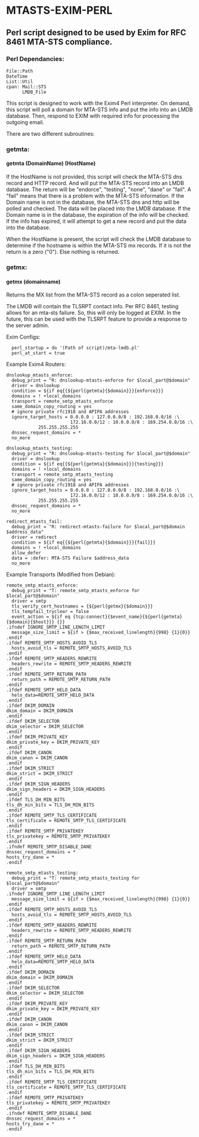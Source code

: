 # MTASTS-EXIM-PERL
## Perl script designed to be used by Exim for RFC 8461 MTA-STS compliance.

### Perl Dependancies:
```
File::Path
DateTime
List::Util
cpan: Mail::STS
      LMDB_File
```    


This script is designed to work with the Exim4 Perl interpreter.
On demand, this script will poll a domain for MTA-STS info and put the info into an LMDB database.  Then, respond to EXIM with required info for processing the outgoing email.

There are two different subroutines:

### getmta:
#### getmta (DomainName) (HostName)
  If the HostName is not provided, this script will check the MTA-STS dns record and HTTP record. And will put the MTA-STS record into an LMDB database. The return will be "endorce", "testing", "none", "dane" or "fail".  A "fail" means that there is a problem with the MTA-STS information.
  If the Domain name is not in the database, the MTA-STS dns and http will be polled and checked.  The data will be placed into the LMDB database.
  If the Domain name is in the database, the expiration of the info will be checked.  If the info has expired, it will attempt to get a new record and put the data into the database.
  
  When the HostName is present, the script will check the LMDB database to determine if the hostname is within the MTA-STS mx records.  If it is not the return is a zero ("0"). Else nothing is returned.
  
### getmx:
#### getmx (domainname)
  Returns the MX list from the MTA-STS record as a colon seperated list.
  
The LMDB will contain the TLSRPT contact info.
Per RFC 8461, testing allows for an mta-sts failure.  So, this will only be logged at EXIM.  In the future, this can be used with the TLSRPT feature to provide a response to the server admin.
  
  
Exim Configs:
```
  perl_startup = do '(Path of script)/mta-lmdb.pl'
  perl_at_start = true
```  
Example Exim4 Routers:

```
dnslookup_mtasts_enforce:
  debug_print = "R: dnslookup-mtasts-enforce for $local_part@$domain"
  driver = dnslookup
  condition = ${if eq{{${perl{getmta}{$domain}}}{enforce}}}
  domains = ! +local_domains
  transport = remote_smtp_mtasts_enforce
  same_domain_copy_routing = yes
  # ignore private rfc1918 and APIPA addresses
  ignore_target_hosts = 0.0.0.0 : 127.0.0.0/8 : 192.168.0.0/16 :\
                        172.16.0.0/12 : 10.0.0.0/8 : 169.254.0.0/16 :\
			255.255.255.255
  dnssec_request_domains = *
  no_more
```
```
dnslookup_mtasts_testing:
  debug_print = "R: dnslookup-mtasts-testing for $local_part@$domain"
  driver = dnslookup
  condition = ${if eq{{${perl{getmta}{$domain}}}{testing}}}
  domains = ! +local_domains
  transport = remote_smtp_mtasts_testing
  same_domain_copy_routing = yes
  # ignore private rfc1918 and APIPA addresses
  ignore_target_hosts = 0.0.0.0 : 127.0.0.0/8 : 192.168.0.0/16 :\
                        172.16.0.0/12 : 10.0.0.0/8 : 169.254.0.0/16 :\
			255.255.255.255
  dnssec_request_domains = *
  no_more
```
```
redirect_mtasts_fail:
  debug_print = "R: redirect-mtasts-failure for $local_part@$domain $address_data"
  driver = redirect
  condition = ${if eq{{${perl{getmta}{$domain}}}{fail}}}
  domains = ! +local_domains
  allow_defer
  data = :defer: MTA-STS Failure $address_data
  no_more
```

Example Transports (Modified from Debian):
```
remote_smtp_mtasts_enforce:
  debug_print = "T: remote_smtp_mtasts_enforce for $local_part@$domain"
  driver = smtp
  tls_verify_cert_hostnames = {${perl{getmx}{$domain}}}
  tls_tempfail_tryclear = false
  event_action = ${if eq {tcp:connect}{$event_name}{${perl{getmta}{$domain}{$host}}} {}}
.ifndef IGNORE_SMTP_LINE_LENGTH_LIMIT
  message_size_limit = ${if > {$max_received_linelength}{998} {1}{0}}
.endif
.ifdef REMOTE_SMTP_HOSTS_AVOID_TLS
  hosts_avoid_tls = REMOTE_SMTP_HOSTS_AVOID_TLS
.endif
.ifdef REMOTE_SMTP_HEADERS_REWRITE
  headers_rewrite = REMOTE_SMTP_HEADERS_REWRITE
.endif
.ifdef REMOTE_SMTP_RETURN_PATH
  return_path = REMOTE_SMTP_RETURN_PATH
.endif
.ifdef REMOTE_SMTP_HELO_DATA
  helo_data=REMOTE_SMTP_HELO_DATA
.endif
.ifdef DKIM_DOMAIN
dkim_domain = DKIM_DOMAIN
.endif
.ifdef DKIM_SELECTOR
dkim_selector = DKIM_SELECTOR
.endif
.ifdef DKIM_PRIVATE_KEY
dkim_private_key = DKIM_PRIVATE_KEY
.endif
.ifdef DKIM_CANON
dkim_canon = DKIM_CANON
.endif
.ifdef DKIM_STRICT
dkim_strict = DKIM_STRICT
.endif
.ifdef DKIM_SIGN_HEADERS
dkim_sign_headers = DKIM_SIGN_HEADERS
.endif
.ifdef TLS_DH_MIN_BITS
tls_dh_min_bits = TLS_DH_MIN_BITS
.endif
.ifdef REMOTE_SMTP_TLS_CERTIFICATE
tls_certificate = REMOTE_SMTP_TLS_CERTIFICATE
.endif
.ifdef REMOTE_SMTP_PRIVATEKEY
tls_privatekey = REMOTE_SMTP_PRIVATEKEY
.endif
.ifndef REMOTE_SMTP_DISABLE_DANE
dnssec_request_domains = *
hosts_try_dane = *
.endif
```
```
remote_smtp_mtasts_testing:
  debug_print = "T: remote_smtp_mtasts_testing for $local_part@$domain"
  driver = smtp
.ifndef IGNORE_SMTP_LINE_LENGTH_LIMIT
  message_size_limit = ${if > {$max_received_linelength}{998} {1}{0}}
.endif
.ifdef REMOTE_SMTP_HOSTS_AVOID_TLS
  hosts_avoid_tls = REMOTE_SMTP_HOSTS_AVOID_TLS
.endif
.ifdef REMOTE_SMTP_HEADERS_REWRITE
  headers_rewrite = REMOTE_SMTP_HEADERS_REWRITE
.endif
.ifdef REMOTE_SMTP_RETURN_PATH
  return_path = REMOTE_SMTP_RETURN_PATH
.endif
.ifdef REMOTE_SMTP_HELO_DATA
  helo_data=REMOTE_SMTP_HELO_DATA
.endif
.ifdef DKIM_DOMAIN
dkim_domain = DKIM_DOMAIN
.endif
.ifdef DKIM_SELECTOR
dkim_selector = DKIM_SELECTOR
.endif
.ifdef DKIM_PRIVATE_KEY
dkim_private_key = DKIM_PRIVATE_KEY
.endif
.ifdef DKIM_CANON
dkim_canon = DKIM_CANON
.endif
.ifdef DKIM_STRICT
dkim_strict = DKIM_STRICT
.endif
.ifdef DKIM_SIGN_HEADERS
dkim_sign_headers = DKIM_SIGN_HEADERS
.endif
.ifdef TLS_DH_MIN_BITS
tls_dh_min_bits = TLS_DH_MIN_BITS
.endif
.ifdef REMOTE_SMTP_TLS_CERTIFICATE
tls_certificate = REMOTE_SMTP_TLS_CERTIFICATE
.endif
.ifdef REMOTE_SMTP_PRIVATEKEY
tls_privatekey = REMOTE_SMTP_PRIVATEKEY
.endif
.ifndef REMOTE_SMTP_DISABLE_DANE
dnssec_request_domains = *
hosts_try_dane = *
.endif
```
  
